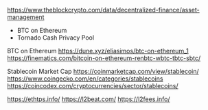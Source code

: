 
https://www.theblockcrypto.com/data/decentralized-finance/asset-management
* BTC on Ethereum
* Tornado Cash Privacy Pool

BTC on Ethereum
https://dune.xyz/eliasimos/btc-on-ethereum_1
https://finematics.com/bitcoin-on-ethereum-renbtc-wbtc-tbtc-sbtc/

Stablecoin Market Cap
https://coinmarketcap.com/view/stablecoin/
https://www.coingecko.com/en/categories/stablecoins
https://coincodex.com/cryptocurrencies/sector/stablecoins/

https://ethtps.info/
https://l2beat.com/
https://l2fees.info/